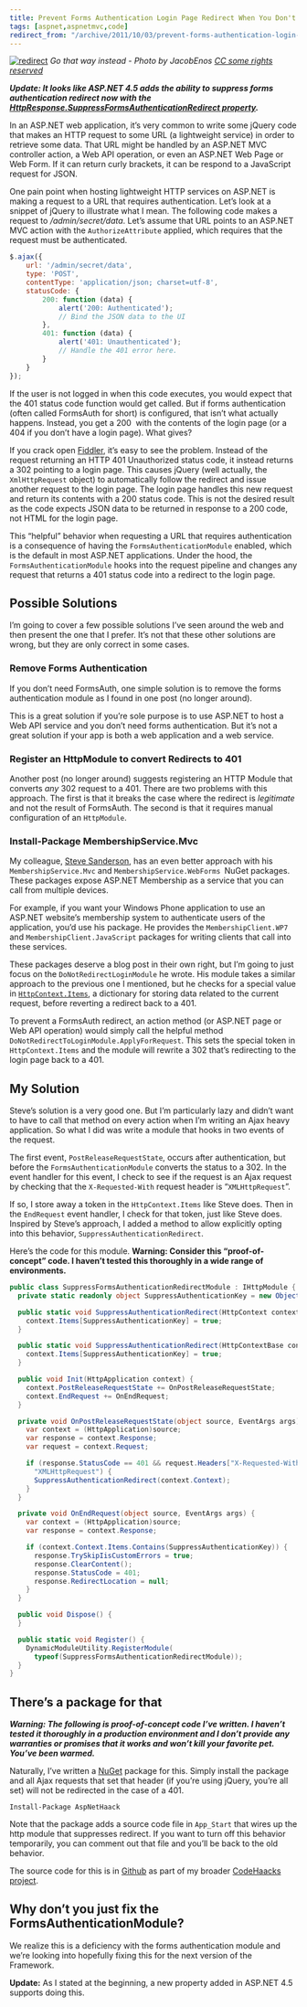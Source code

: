 ```yaml
---
title: Prevent Forms Authentication Login Page Redirect When You Don't Want It
tags: [aspnet,aspnetmvc,code]
redirect_from: "/archive/2011/10/03/prevent-forms-authentication-login-page-redirect-when-you-donrsquot-want.aspx/"
---
```


[![redirect](https://haacked.com/assets/images/haacked_com/WindowsLiveWriter/Prevent-Forms-Authentication-Login-Page-_C968/redirect_3.jpg "redirect")](http://www.flickr.com/photos/notjake13/2574028447/ "Construction signs in NY")
*Go that way instead - Photo by JacobEnos [CC some rights
reserved](http://creativecommons.org/licenses/by/2.0/deed.en "Creative Commons by Attribution")*

***Update: It looks like ASP.NET 4.5 adds the ability to suppress forms
authentication redirect now with the [HttpResponse.SuppressFormsAuthenticationRedirect
property](http://msdn.microsoft.com/en-us/library/system.web.httpresponse.suppressformsauthenticationredirect.aspx "Suppress Forms Auth Property").***

In an ASP.NET web application, it’s very common to write some jQuery code that makes an HTTP request to some URL (a lightweight service) in order to retrieve some data. That URL might be handled by an ASP.NET MVC controller action, a Web API operation, or even an ASP.NET Web Page or Web Form. If it can return curly brackets, it can be respond to a
JavaScript request for JSON.

One pain point when hosting lightweight HTTP services on ASP.NET is making a request to a URL that requires authentication. Let’s look at a snippet of jQuery to illustrate what I mean. The following code makes a request to */admin/secret/data*. Let’s assume that URL points to an ASP.NET MVC action with the `AuthorizeAttribute` applied, which requires that the request must be authenticated.

```js
$.ajax({
    url: '/admin/secret/data',
    type: 'POST',
    contentType: 'application/json; charset=utf-8',
    statusCode: {
        200: function (data) {
            alert('200: Authenticated');
            // Bind the JSON data to the UI
        },
        401: function (data) {
            alert('401: Unauthenticated');
            // Handle the 401 error here.
        }
    }
});
```

If the user is not logged in when this code executes, you would expect that the 401 status code function would get called. But if forms authentication (often called FormsAuth for short) is configured, that isn’t what actually happens. Instead, you get a 200  with the contents of the login page (or a 404 if you don’t have a login page). What gives?

If you crack open [Fiddler](http://www.fiddler2.com/fiddler2/ "Fiddler"), it’s easy to see the problem. Instead of the request returning an HTTP 401 Unauthorized status code, it instead returns a 302 pointing to a login page. This
causes jQuery (well actually, the `XmlHttpRequest` object) to automatically follow the redirect and issue another request to the login page. The login page handles this new request and return its contents with a 200 status code. This is not the desired result as the code expects JSON data to be returned in response to a 200 code, not HTML for the login page.

This “helpful” behavior when requesting a URL that requires authentication is a consequence of having the
`FormsAuthenticationModule` enabled, which is the default in most ASP.NET applications. Under the hood, the `FormsAuthenticationModule` hooks into the request pipeline and changes any request that returns a 401 status code into a redirect to the login page.

## Possible Solutions

I’m going to cover a few possible solutions I’ve seen around the web and then present the one that I prefer. It’s not that these other solutions are wrong, but they are only correct in some cases.

### Remove Forms Authentication

If you don’t need FormsAuth, one simple solution is to remove the forms authentication module as I found in one post (no longer around).

This is a great solution if you’re sole purpose is to use ASP.NET to host a Web API service and you don’t need forms authentication. But it’s not a great solution if your app is both a web application and a web service.

### Register an HttpModule to convert Redirects to 401

Another post (no longer around) suggests registering an HTTP Module that converts *any* 302 request to a
401. There are two problems with this approach. The first is that it breaks the case where the redirect is *legitimate* and not the result of FormsAuth. The second is that it requires manual configuration of an `HttpModule`.

### Install-Package MembershipService.Mvc

My colleague, [Steve Sanderson](http://blog.stevensanderson.com/ "Steve Sanderson's Blog"), has an even better approach with his `MembershipService.Mvc` and `MembershipService.WebForms `NuGet packages. These packages expose ASP.NET Membership as a service that you can call from multiple devices.

For example, if you want your Windows Phone application to use an ASP.NET website’s membership system to authenticate users of the application, you’d use his package. He provides the `MembershipClient.WP7` and `MembershipClient.JavaScript` packages for writing clients that call into these services.

These packages deserve a blog post in their own right, but I’m going to just focus on the `DoNotRedirectLoginModule` he wrote. His module takes a similar approach to the previous one I mentioned, but he checks for a
special value in [`HttpContext.Items`](http://msdn.microsoft.com/en-us/library/system.web.httpcontext.items.aspx "HttpContext.Items on MSDN"), a dictionary for storing data related to the current request, before reverting a redirect back to a 401.

To prevent a FormsAuth redirect, an action method (or ASP.NET page or Web API operation) would simply call the helpful method
`DoNotRedirectToLoginModule.ApplyForRequest`. This sets the special token in `HttpContext.Items` and the module will rewrite a 302 that’s redirecting to the login page back to a 401.

## My Solution

Steve’s solution is a very good one. But I’m particularly lazy and didn’t want to have to call that method on every action when I’m writing an Ajax heavy application. So what I did was write a module that hooks
in two events of the request.

The first event, `PostReleaseRequestState`, occurs after authentication, but before the `FormsAuthenticationModule` converts the status to a 302. In the event handler for this event, I check to see if the request is an Ajax request by checking that the `X-Requested-With` request header is “`XMLHttpRequest`”.

If so, I store away a token in the `HttpContext.Items` like Steve does. Then in the `EndRequest` event handler, I check for that token, just like Steve does. Inspired by Steve’s approach, I added a method to allow explicitly opting into this behavior, `SuppressAuthenticationRedirect`.

Here’s the code for this module. **Warning: Consider this “proof-of-concept” code. I haven’t tested this thoroughly in a wide
range of environments.**

```csharp
public class SuppressFormsAuthenticationRedirectModule : IHttpModule {
  private static readonly object SuppressAuthenticationKey = new Object();

  public static void SuppressAuthenticationRedirect(HttpContext context) {
    context.Items[SuppressAuthenticationKey] = true;
  }

  public static void SuppressAuthenticationRedirect(HttpContextBase context) {
    context.Items[SuppressAuthenticationKey] = true;
  }

  public void Init(HttpApplication context) {
    context.PostReleaseRequestState += OnPostReleaseRequestState;
    context.EndRequest += OnEndRequest;
  }

  private void OnPostReleaseRequestState(object source, EventArgs args) {
    var context = (HttpApplication)source;
    var response = context.Response;
    var request = context.Request;

    if (response.StatusCode == 401 && request.Headers["X-Requested-With"] == 
      "XMLHttpRequest") {
      SuppressAuthenticationRedirect(context.Context);
    }
  }

  private void OnEndRequest(object source, EventArgs args) {
    var context = (HttpApplication)source;
    var response = context.Response;

    if (context.Context.Items.Contains(SuppressAuthenticationKey)) {
      response.TrySkipIisCustomErrors = true;
      response.ClearContent();
      response.StatusCode = 401;
      response.RedirectLocation = null;
    }
  }

  public void Dispose() {
  }

  public static void Register() {
    DynamicModuleUtility.RegisterModule(
      typeof(SuppressFormsAuthenticationRedirectModule));
  }
}
```

## There’s a package for that

***Warning: The following is proof-of-concept code I’ve written. I haven’t tested it thoroughly in a production environment and I don’t provide any warranties or promises that it works and won’t kill your favorite pet. You’ve been warmed.***

Naturally, I’ve written a [NuGet](http://nuget.org/ "NuGet") package for this. Simply install the package and all Ajax requests that set that header (if you’re using jQuery, you’re all set) will not be redirected
in the case of a 401.

`Install-Package AspNetHaack`

Note that the package adds a source code file in `App_Start` that wires up the http module that suppresses redirect. If you want to turn off this behavior temporarily, you can comment out that file and you’ll be back to the old behavior.

The source code for this is in [Github](http://github.com/ "Github") as part of my broader [CodeHaacks
project](https://github.com/Haacked/CodeHaacks "CodeHaacks on Github").

## Why don’t you just fix the FormsAuthenticationModule?

We realize this is a deficiency with the forms authentication module and we’re looking into hopefully fixing this for the next version of the Framework.

__Update:__ As I stated at the beginning, a new property added in ASP.NET 4.5 supports doing this.
